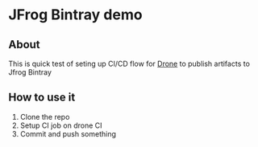 # JFrog Bintray demo

## About

This is quick test of seting up CI/CD flow for [Drone](https://drone.io) to publish artifacts to Jfrog Bintray

## How to use it

1. Clone the repo
2. Setup CI job on drone CI
3. Commit and push something

